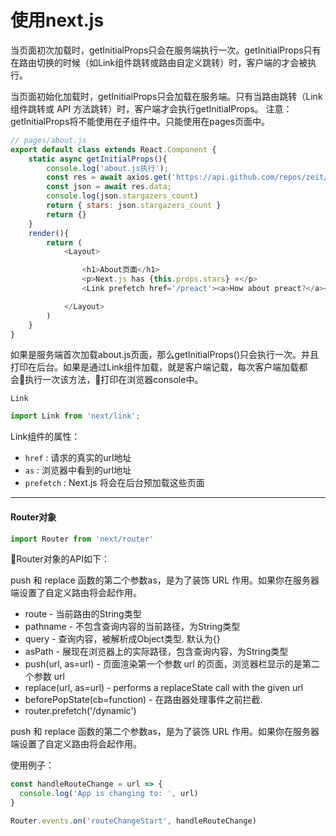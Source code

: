 # 使用next.js

当页面初次加载时，getInitialProps只会在服务端执行一次。getInitialProps只有在路由切换的时候（如Link组件跳转或路由自定义跳转）时，客户端的才会被执行。

当页面初始化加载时，getInitialProps只会加载在服务端。只有当路由跳转（Link组件跳转或 API 方法跳转）时，客户端才会执行getInitialProps。
注意：getInitialProps将不能使用在子组件中。只能使用在pages页面中。

```js
// pages/about.js
export default class extends React.Component {
    static async getInitialProps(){
        console.log('about.js执行');
        const res = await axios.get('https://api.github.com/repos/zeit/next.js')
        const json = await res.data;
        console.log(json.stargazers_count)
        return { stars: json.stargazers_count }
        return {}
    }
    render(){
        return (
            <Layout>

                <h1>About页面</h1>
                <p>Next.js has {this.props.stars} ⭐️</p>
                <Link prefetch href='/preact'><a>How about preact?</a></Link>

            </Layout>
        )
    }
}
```

如果是服务端首次加载about.js页面，那么getInitialProps()只会执行一次。并且打印在后台。如果是通过Link组件加载，就是客户端记载，每次客户端加载都会执行一次该方法，打印在浏览器console中。

`Link`

``` js 
import Link from 'next/link';
```

Link组件的属性：

- `href` : 请求的真实的url地址
- `as` :  浏览器中看到的url地址
- `prefetch` : Next.js 将会在后台预加载这些页面
---
#### Router对象

```js
import Router from 'next/router'
```

Router对象的API如下：

push 和 replace 函数的第二个参数as，是为了装饰 URL 作用。如果你在服务器端设置了自定义路由将会起作用。

- route - 当前路由的String类型
- pathname - 不包含查询内容的当前路径，为String类型
- query - 查询内容，被解析成Object类型. 默认为{}
- asPath - 展现在浏览器上的实际路径，包含查询内容，为String类型
- push(url, as=url) - 页面渲染第一个参数 url 的页面，浏览器栏显示的是第二个参数 url
- replace(url, as=url) - performs a replaceState call with the given url
- beforePopState(cb=function) - 在路由器处理事件之前拦截.
- router.prefetch('/dynamic')
  
push 和 replace 函数的第二个参数as，是为了装饰 URL 作用。如果你在服务器端设置了自定义路由将会起作用。

使用例子：
```js
const handleRouteChange = url => {
  console.log('App is changing to: ', url)
}

Router.events.on('routeChangeStart', handleRouteChange)
```